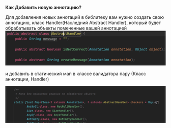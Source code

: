 **Как Добавить новую аннотацию?**

Для добавления новых аннотаций в библитеку вам нужно создать свою аннотацию,
класс Handler(Наследний Abstract Handler),
который будет обрабатывать объекты помеченные вашей аннотацией
![img_1.png](img_1.png)

и добавить в статический мап в классе валидатора пару (Класс аннотации, Handler)

![img.png](img.png)
